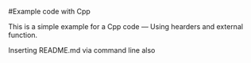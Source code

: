 #Example code with Cpp

This is a simple example for a Cpp code  — Using hearders and external function.

Inserting README.md via command line also
